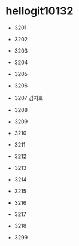 # hellogit10132
* 3201 


* 3202


* 3203


* 3204


* 3205

* 3206

* 3207 김지호


* 3208


* 3209


* 3210


* 3211


* 3212


* 3213


* 3214


* 3215


* 3216


* 3217


* 3218


* 3299
